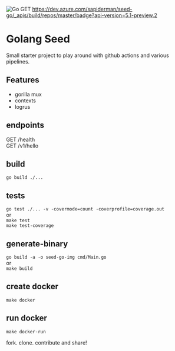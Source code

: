 ![Go](https://github.com/sapiderman/seed-go/workflows/Go/badge.svg)
GET https://dev.azure.com/sapiderman/seed-go/_apis/build/repos/master/badge?api-version=5.1-preview.2

# Golang Seed

Small starter project to play around with github actions and various pipelines.  

## Features

- gorilla mux  
- contexts  
- logrus  

## endpoints

GET /health  
GET /v1/hello  

## build

`go build ./...`  

## tests

`go test ./... -v -covermode=count -coverprofile=coverage.out`  
or  
`make test`  
`make test-coverage`  

## generate-binary

`go build -a -o seed-go-img cmd/Main.go`  
or  
`make build`  

## create docker

`make docker`  

## run docker  

`make docker-run`  

fork. clone. contribute and share!  
